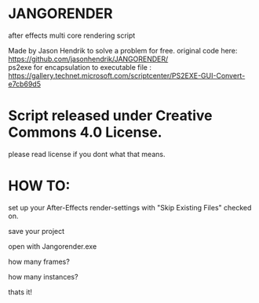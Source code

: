 # JANGORENDER
after effects multi core rendering script

Made by Jason Hendrik to solve a problem for free.
original code here: https://github.com/jasonhendrik/JANGORENDER/
<br> ps2exe for encapsulation to executable file : https://gallery.technet.microsoft.com/scriptcenter/PS2EXE-GUI-Convert-e7cb69d5

# Script released under Creative Commons 4.0 License.
please read license if you dont what that means.

# HOW TO:

set up your After-Effects render-settings with "Skip Existing Files" checked on.

save your project

open with Jangorender.exe

how many frames?

how many instances?

thats it!
